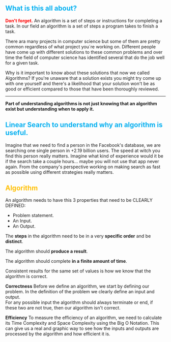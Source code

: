 ## <span style="color:rgb(0, 176, 240)">What is this all about?</span>

**<span style="color:rgb(255, 0, 0)">Don't forget.</span>** An algorithm is a set of steps or instructions for completing a task.
In our field an algorithm is a set of steps a program takes to finish a task.


There ara many projects in computer science but some of them are pretty common regardless of what project you´re working on. Different people have come up with different solutions to these  common problems and over time the field of computer science has identified several that do the job well for a given task.

Why is it important to know about these solutions that now we called Algorithms?
If you're unaware that a solution exists you might try come up with one yourself and there's a likelihood that your solution won't be as good or efficient compared to those that have been thoroughly reviewed.

---
**Part of understanding algorithms is not just knowing that an algorithm exist but understanding when to apply it.**


## <span style="color:rgb(0, 176, 240)">Linear Search to understand why an algorithm is useful.</span>

Imagine that we need to find a person in the Facebook's database, we are searching one single person in +2.19 billion users. The speed at witch you find this person really matters. Imagine what kind of experience would it be if the search take a couple hours... maybe you will not use that app never again. From the company's perspective working on making search as fast as possible using different strategies really matters.

## <span style="color:rgb(255, 192, 0)">Algorithm</span>

An algorithm needs to have this 3 properties that need to be CLEARLY DEFINED:
- Problem statement.
- An Input.
- An Output.

The **steps** in the algorithm need to be in a very **specific order** and be **distinct**.

The algorithm should **produce a result**.

The algorithm should complete **in a** **finite amount of time**.

Consistent results for the same set of values is how we know that the algorithm is correct.

**Correctness**
	Before we define an algorithm, we start by defining our problem. In the definition of the problem we clearly define an input and output. 
	\
	For any possible input the algorithm should always terminate or end, if these two are not true, then our algorithm isn't correct.

**Efficiency**
	To measure the efficiency of an algorithm, we need to calculate its Time Complexity and Space Complexity using the Big O Notation. This can give us a real and graphic way to see how the inputs and outputs are processed by the algorithm and how efficient it is.



